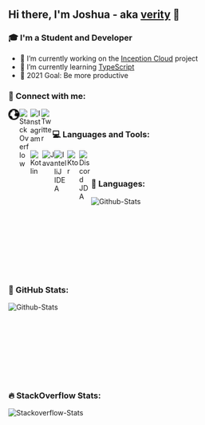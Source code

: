 ## Hi there, I'm Joshua - aka [verity][website] 👋

### 🎓 I'm a Student and Developer

- 🌌 I’m currently working on the [Inception Cloud][icn] project
- 🔮 I’m currently learning [TypeScript][ts]
- 🚧 2021 Goal: Be more productive

### 📎 Connect with me:

[<img align="left" alt="Website" width="22px" src="https://raw.githubusercontent.com/iconic/open-iconic/master/svg/globe.svg" />][website]
[<img align="left" alt="StackOverflow" width="22px" src="https://cdn.jsdelivr.net/npm/simple-icons@v3/icons/stackoverflow.svg" />][stackoverflow]
[<img align="left" alt="Instagram" width="22px" src="https://cdn.jsdelivr.net/npm/simple-icons@v3/icons/instagram.svg" />][instagram]
[<img align="left" alt="Twitter" width="22px" src="https://cdn.jsdelivr.net/npm/simple-icons@v3/icons/twitter.svg" />][twitter]

<br />

### 💻 Languages and Tools:
[<img align="left" alt="Kotlin" width="24px" src="https://upload.wikimedia.org/wikipedia/commons/thumb/7/74/Kotlin-logo.svg/600px-Kotlin-logo.svg.png" />][kotlin]
[<img align="left" alt="Java" width="24px" src="https://w7.pngwing.com/pngs/510/15/png-transparent-java-programming-computer-programming-programming-language-android-coffee-jar-text-logo-computer-program.png" />][java]
[<img align="left" alt="IntelliJ IDEA" width="26px" src="https://upload.wikimedia.org/wikipedia/commons/thumb/d/d5/IntelliJ_IDEA_Logo.svg/2000px-IntelliJ_IDEA_Logo.svg.png" />][idea]
[<img align="left" alt="Ktor" width="24px" src="https://www.scottbrady91.com/img/logos/ktor.png" />][ktor]
[<img align="left" alt="Discord JDA" width="24px" src="https://cdn4.iconfinder.com/data/icons/logos-and-brands/512/91_Discord_logo_logos-512.png" />][jda]

<br />
<br />

### 📘 Languages:
<img align="left" alt="Github-Stats" src="https://github-readme-stats.vercel.app/api/top-langs/?username=verityyt&layout=compact" />

<br />
<br />
<br />
<br />
<br />
<br />
<br />
<br />
<br />

### 💎 GitHub Stats:

<img align="left" alt="Github-Stats" src="https://github-readme-stats.vercel.app/api?username=verityyt&count_private=true&show_icons=true&hide=issues" />

<br />
<br />
<br />
<br />
<br />
<br />
<br />
<br />
<br />

### 🔥 StackOverflow Stats:

<img align="left" alt="Stackoverflow-Stats" src="https://github-readme-stackoverflow.vercel.app/?userID=13189807" />

[website]: http://verity-network.de/
[icn]: https://github.com/InceptionCloud/
[instagram]: https://www.instagram.com/verity_yt/
[twitter]: https://twitter.com/verity_yt_/
[stackoverflow]: https://stackoverflow.com/users/13189807/verity?tab=profile
[kotlin]: https://kotlinlang.org/
[java]: https://www.java.com/de/
[idea]: https://www.jetbrains.com/idea/
[jda]: https://github.com/DV8FromTheWorld/JDA/
[ktor]: https://ktor.io/
[github]: https://github.com/
[ts]: https://www.typescriptlang.org/